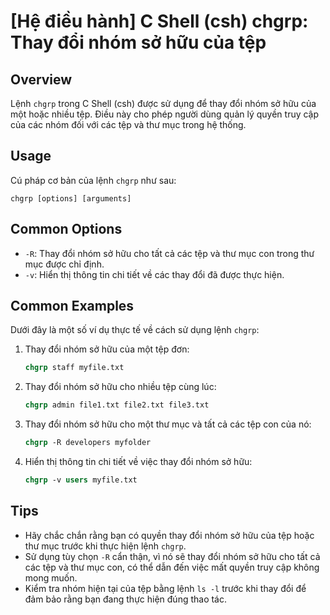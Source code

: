 # [Hệ điều hành] C Shell (csh) chgrp: Thay đổi nhóm sở hữu của tệp

## Overview
Lệnh `chgrp` trong C Shell (csh) được sử dụng để thay đổi nhóm sở hữu của một hoặc nhiều tệp. Điều này cho phép người dùng quản lý quyền truy cập của các nhóm đối với các tệp và thư mục trong hệ thống.

## Usage
Cú pháp cơ bản của lệnh `chgrp` như sau:
```
chgrp [options] [arguments]
```

## Common Options
- `-R`: Thay đổi nhóm sở hữu cho tất cả các tệp và thư mục con trong thư mục được chỉ định.
- `-v`: Hiển thị thông tin chi tiết về các thay đổi đã được thực hiện.

## Common Examples
Dưới đây là một số ví dụ thực tế về cách sử dụng lệnh `chgrp`:

1. Thay đổi nhóm sở hữu của một tệp đơn:
   ```csh
   chgrp staff myfile.txt
   ```

2. Thay đổi nhóm sở hữu cho nhiều tệp cùng lúc:
   ```csh
   chgrp admin file1.txt file2.txt file3.txt
   ```

3. Thay đổi nhóm sở hữu cho một thư mục và tất cả các tệp con của nó:
   ```csh
   chgrp -R developers myfolder
   ```

4. Hiển thị thông tin chi tiết về việc thay đổi nhóm sở hữu:
   ```csh
   chgrp -v users myfile.txt
   ```

## Tips
- Hãy chắc chắn rằng bạn có quyền thay đổi nhóm sở hữu của tệp hoặc thư mục trước khi thực hiện lệnh `chgrp`.
- Sử dụng tùy chọn `-R` cẩn thận, vì nó sẽ thay đổi nhóm sở hữu cho tất cả các tệp và thư mục con, có thể dẫn đến việc mất quyền truy cập không mong muốn.
- Kiểm tra nhóm hiện tại của tệp bằng lệnh `ls -l` trước khi thay đổi để đảm bảo rằng bạn đang thực hiện đúng thao tác.